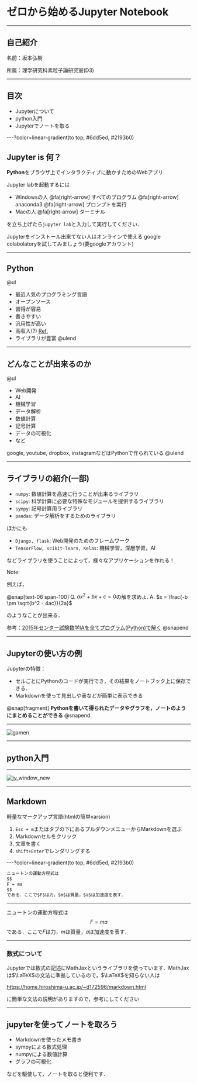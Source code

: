 # ゼロから始めるJupyter Notebook

---

## 自己紹介

名前：坂本弘樹

所属：理学研究科素粒子論研究室(D3)


---


## 目次

* Jupyterについて
* python入門
* Jupyterでノートを取る


---?color=linear-gradient(to top, #6dd5ed, #2193b0)

## Jupyter is 何？

**Python**をブラウザ上でインタラクティブに動かすためのWebアプリ


Jupyter labを起動するには

+ Windowsの人 @fa[right-arrow] すべてのプログラム @fa[right-arrow] anaconda3 @fa[right-arrow] プロンプトを実行
+ Macの人 @fa[right-arrow] ターミナル

を立ち上げたら`jupyter lab`と入力して実行してください．


Jupyterをインストール出来てない人はオンラインで使える
google colabolatoryを試してみましょう(要googleアカウント)

---

## Python

@ul
+ 最近人気のプログラミング言語
+ オープンソース
+ 習得が容易
+ 書きやすい
+ 汎用性が高い
+ 高収入(?) [Ref.](https://jp.stanby.com/media/programming_ranking2017/)
+ ライブラリが豊富
@ulend

---

## どんなことが出来るのか

@ul
* Web開発
* AI
* 機械学習
* データ解析
* 数値計算
* 記号計算
* データの可視化
* など

google, youtube, dropbox, instagramなどはPythonで作られている
@ulend

---

## ライブラリの紹介(一部)

* `numpy`: 数値計算を高速に行うことが出来るライブラリ
* `scipy`: 科学計算に必要な特殊なモジュールを提供するライブラリ
* `sympy`: 記号計算用ライブラリ
* `pandas`: データ解析をするためのライブラリ

ほかにも

- `Django, flask`: Web開発のためのフレームワーク
- `TensorFlow, scikit-learn, Kelas`: 機械学習，深層学習，AI

などライブラリを使うことによって，様々なアプリケーションを作れる！

Note:

例えば，

@snap[text-06 span-100]
Q. $a x^2 + b x + c = 0$の解を求めよ. 
A. $x = \frac{-b \pm \sqrt{b^2 - 4ac}}{2a}$

のようなことが出来る．

参考：[2015年センター試験数学IAを全てプログラム(Python)で解く](https://qiita.com/akai_banana/items/b328fe0116d248127a36)
@snapend


---

## Jupyterの使い方の例

Jupyterの特徴： 

* セルごとにPythonのコードが実行でき，その結果をノートブック上に保存できる．
* Markdownを使って見出しや表などが簡単に表示できる

@snap[fragment]
**Pythonを書いて得られたデータやグラフを，ノートのようにまとめることができる**
@snapend

---

![gamen](https://user-images.githubusercontent.com/32427720/65029837-64fbbb00-d979-11e9-8e63-1f28001c4dd4.gif)

---

## python入門

---

![jy_window_new](https://user-images.githubusercontent.com/32427720/66415236-1b613600-ea36-11e9-9dab-6f4faebb2cf1.png)


---

## Markdown

軽量なマークアップ言語(htmlの簡単varsion)


1. `Esc + m`またはタブの下にあるプルダウンメニューからMarkdownを選ぶ
2. Markdownセルをクリック
3. 文章を書く
4. `shift+Enter`でレンダリングする


---?color=linear-gradient(to top, #6dd5ed, #2193b0)

```md
ニュートンの運動方程式は
$$
F = ma
$$
である．ここで$F$は力，$m$は質量，$a$は加速度を表す．
```

---

ニュートンの運動方程式は
$$
F = ma
$$
である．ここで$F$は力，$m$は質量，$a$は加速度を表す．


---

### 数式について


Jupyterでは数式の記述にMathJaxというライブラリを使っています．MathJaxは$\LaTeX$の文法に準拠しているので，$\LaTeX$を知らない人は

https://home.hiroshima-u.ac.jp/~d172596/markdown.html

に簡単な文法の説明がありますので，参考にしてください

---


## jupyterを使ってノートを取ろう


+ Markdownを使ったメモ書き
+ sympyによる数式処理
+ numpyによる数値計算
+ グラフの可視化

などを駆使して，ノートを取ると便利です．
